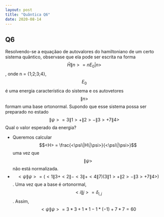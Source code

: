 ```yaml
---
layout: post
title: "Quântica Q6"
date: 2020-08-14
---
```

## Q6

Resolvendo-se a equaçãao de autovalores do hamiltoniano de um certo sistema quântico, observase que ela pode ser escrita na forma $$\hat{H}\|n> = nE_0|n>$$, onde n = {1;2;3;4}, $$E_0$$ é uma energia característica do sistema e os autovetores $${\|n>}$$ formam uma base ortonormal. Supondo que esse sistema possa ser preparado no estado
$$ \|\psi> = 3\|1> + \|2> - \|3> + 7\|4> $$ Qual o valor esperado da energia?

* Queremos calcular $$<H> = \frac{<\psi\|H\|\psi>}{<\psi\|\psi>}$$ uma vez que $$\|\psi>$$ não está normalizada. 
* $$<\psi\|\psi> = (<1\|3 + <2\| - <3\| + <4\|7)(3\|1> + \|2> - \|3> + 7\|4>)$$. Uma vez que a base é ortonormal, $$ <i\|j> = \delta_{i,j} $$. Assim, $$<\psi\|\psi> = 3*3 + 1*1 -1*(-1) + 7*7 = 60  $$
